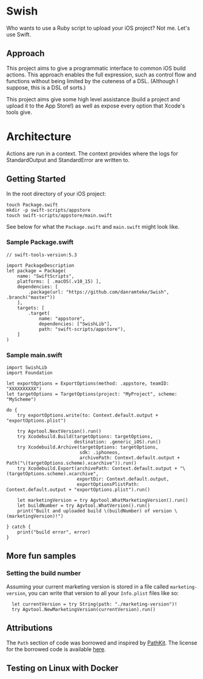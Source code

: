 # Swish

Who wants to use a Ruby script to upload your iOS project? Not me. Let's use Swift.

## Approach

This project aims to give a programmatic interface to common iOS build actions. 
This approach enables the full expression, such as control flow and functions without 
being limited by the cuteness of a DSL. 
(Although I suppose, this is a DSL of sorts.)

This project aims give some high level assistance (build a project and upload it to the App Store!) 
as well as expose every option that Xcode's tools give.

# Architecture

Actions are run in a context. The context provides where the logs for StandardOutput and 
StandardError are written to.


## Getting Started

In the root directory of your iOS project:

    touch Package.swift
    mkdir -p swift-scripts/appstore
    touch swift-scripts/appstore/main.swift

See below for what the `Package.swift` and `main.swift` might look like.

### Sample Package.swift

    // swift-tools-version:5.3

    import PackageDescription
    let package = Package(
        name: "SwiftScripts",
        platforms: [ .macOS(.v10_15) ],
        dependencies: [
            .package(url: "https://github.com/danramteke/Swish", .branch("master"))
        ],
        targets: [
            .target(
                name: "appstore",
                dependencies: ["SwishLib"],
                path: "swift-scripts/appstore"),
        ]
    )

### Sample main.swift

    import SwishLib
    import Foundation

    let exportOptions = ExportOptions(method: .appstore, teamID: "XXXXXXXXXX")
    let targetOptions = TargetOptions(project: "MyProject", scheme: "MyScheme")

    do {
        try exportOptions.write(to: Context.default.output + "exportOptions.plist")
      
        try Agvtool.NextVersion().run()
        try Xcodebuild.Build(targetOptions: targetOptions, 
                             destination: .generic_iOS).run()
        try Xcodebuild.Archive(targetOptions: targetOptions, 
                               sdk: .iphoneos, 
                               archivePath: Context.default.output + Path("\(targetOptions.scheme).xcarchive")).run()
        try Xcodebuild.Export(archivePath: Context.default.output + "\(targetOptions.scheme).xcarchive", 
                              exportDir: Context.default.output, 
                              exportOptionsPlistPath: Context.default.output + "exportOptions.plist").run()

        let marketingVersion = try Agvtool.WhatMarketingVersion().run()
        let buildNumber = try Agvtool.WhatVersion().run()
        print("Built and uploaded build \(buildNumber) of version \(marketingVersion)!")

    } catch {
        print("build error", error)
    }

## More fun samples

### Setting the build number

Assuming your current marketing version is stored in a file called `marketing-version`, you can write that version to all your `Info.plist` files like so:

      let currentVersion = try String(path: "./marketing-version")!
      try Agvtool.NewMarketingVersion(currentVersion).run()

## Attributions

The `Path` section of code was borrowed and inspired by [PathKit](https://github.com/kylef/PathKit/blob/master/Sources/PathKit.swift). The license for the borrowed code is available [here](https://github.com/kylef/PathKit/blob/master/LICENSE).


## Testing on Linux with Docker
